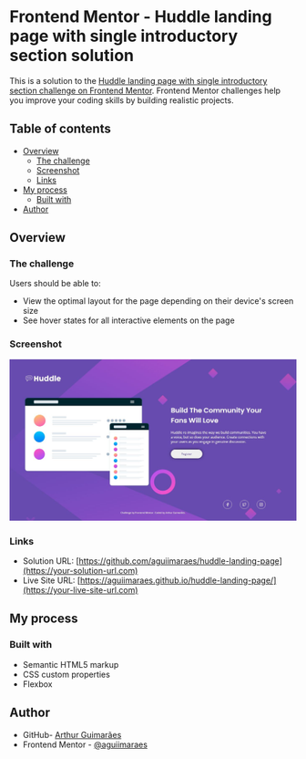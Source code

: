 # Frontend Mentor - Huddle landing page with single introductory section solution

This is a solution to the [Huddle landing page with single introductory section challenge on Frontend Mentor](https://www.frontendmentor.io/challenges/huddle-landing-page-with-a-single-introductory-section-B_2Wvxgi0). Frontend Mentor challenges help you improve your coding skills by building realistic projects. 

## Table of contents

- [Overview](#overview)
  - [The challenge](#the-challenge)
  - [Screenshot](#screenshot)
  - [Links](#links)
- [My process](#my-process)
  - [Built with](#built-with)
- [Author](#author)

## Overview

### The challenge

Users should be able to:

- View the optimal layout for the page depending on their device's screen size
- See hover states for all interactive elements on the page

### Screenshot

![](https://raw.githubusercontent.com/aguiimaraes/huddle-landing-page/master/design/screenshot.JPG)

### Links

- Solution URL: [https://github.com/aguiimaraes/huddle-landing-page](https://your-solution-url.com)
- Live Site URL: [https://aguiimaraes.github.io/huddle-landing-page/](https://your-live-site-url.com)

## My process

### Built with

- Semantic HTML5 markup
- CSS custom properties
- Flexbox

## Author

- GitHub- [Arthur Guimarães](https://github.com/aguiimaraes)
- Frontend Mentor - [@aguiimaraes](https://www.frontendmentor.io/profile/aguiimaraes)
